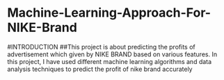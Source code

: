 # Machine-Learning-Approach-For-NIKE-Brand 
#INTRODUCTION
##This project is about predicting the profits of advertisement which given by NIKE BRAND based on various features. In this project, I have used different machine learning algorithms and data analysis techniques to predict the profit of nike brand  accurately
